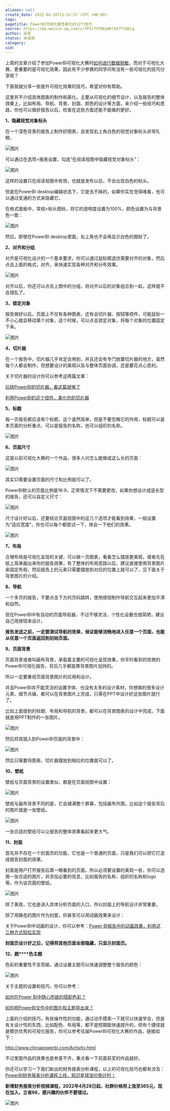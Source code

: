 ```yaml
---
aliases: null
create_date: 2022-04-26T11:52:57 (UTC +08:00)
tags: 
pagetitle: PowerBI可视化报告美化的12个技巧
source: https://mp.weixin.qq.com/s/YPIrftFDKyWhl8X7flQ6Lg
author: 采悟
status: 未阅读
category: 
uid: 
---
```


上周的文章介绍了参加PowerBI可视化大赛时[如何进行数据脱敏](http://mp.weixin.qq.com/s?__biz=MzA4MzQwMjY4MA==&mid=2484079875&idx=1&sn=597bad738cd8be8cc19e43e4ab5620c4&chksm=8e13a7d4b9642ec2afc378f86f46551085aefea39b96f87f2bcfcd5783a64379ba605b3be102&scene=21#wechat_redirect)，而对于可视化大赛，更重要的是可视化效果，因此有不少参赛的同学问有没有一些可视化的技巧分享呢？  

下面我就分享一些提升可视化效果的技巧，希望对你有帮助。

这里并不介绍具体图表的制作和美化，主要从可视化的细节设计，以及报告的整体效果上，比如布局、导航、背景、封面、颜色的设计等方面，来介绍一些技巧和思路，你也可以做好报告以后，检查在这些方面还能不能做的更好。

**1、隐藏视觉对象标头**

在一个深色背景的报告上制作好图表，会发现右上角白色的视觉对象标头非常扎眼，

![图片](https://mmbiz.qpic.cn/mmbiz_png/aHEbZtANQJNnvIqQHgS8ljhgBkW34mXuxJic6FXtichJwIVfewcYkmMWnmXyCz8NB40QgGn5TwaQLoW0y9hFepiaw/640?wx_fmt=png&wxfrom=5&wx_lazy=1&wx_co=1)

可以通过在选项>报表设置，勾选“在阅读视图中隐藏视觉对象标头”：

![图片](https://mmbiz.qpic.cn/mmbiz_png/aHEbZtANQJNnvIqQHgS8ljhgBkW34mXuj3piafcpWLWT9dBxgcJob0T65DyCnxgsQr5qFAjH5c4ibZDKeH5p2EyA/640?wx_fmt=png&wxfrom=5&wx_lazy=1&wx_co=1)

这样的设置只在阅读视图中有效，也就是发布以后，不会出现白色的标头。

但是在PowerBI desktop编辑状态下，它是去不掉的，如果你实在觉得难看，也可以通过变通的方式来隐藏它。

在格式面板中，常规>标头图标，将它的透明度设置为100%，颜色设置为与背景色一致：

![图片](https://mmbiz.qpic.cn/mmbiz_png/aHEbZtANQJNnvIqQHgS8ljhgBkW34mXuafTrs9SznvnTh5frhX6CB7SgtsmFdEQkvP6rarZibydoAyrfrOb4GJw/640?wx_fmt=png&wxfrom=5&wx_lazy=1&wx_co=1)

然后，即使在PowerBI desktop里面，右上角也不会再显示白色的图标了。

**2、对齐和分组**

对齐是可视化设计的一个基本要求，你可以通过鼠标框选住需要对齐的对象，然后点击上面的格式，对齐，来快速实现各种对齐和分布效果。

![图片](https://mmbiz.qpic.cn/mmbiz_png/aHEbZtANQJNnvIqQHgS8ljhgBkW34mXu9C8VNk5BBNGpk9FyYxdDJun1PmJOrle85HY2Ap8GCYa6D9f6ib7xywg/640?wx_fmt=png&wxfrom=5&wx_lazy=1&wx_co=1)

对齐以后，你还可以点击上图中的分组，将对齐以后的对象组合到一起，这样就不会错乱了。

**3、锁定对象**

报告做好以后，页面上不仅有各种图表，还有会切片器、按钮等控件，可能鼠标一不小心就会移动某个对象，这个时候，可以点击锁定对象，将每个对象的位置固定下来。

![图片](https://mmbiz.qpic.cn/mmbiz_png/aHEbZtANQJNnvIqQHgS8ljhgBkW34mXuEmr7lMSRcN5mdT0ukMoEOIBeay3xEG5Vf4b4ghkwly0deDTibTTagRw/640?wx_fmt=png&wxfrom=5&wx_lazy=1&wx_co=1)

**4、切片器**

在一个报告中，切片器几乎肯定会用到，并且还会有专门放置切片器的地方，虽然每个人都会制作，但想要设计的美观以及与整体页面协调，还是要花点心思的。

关于切片器的设计你可以参考这两篇文章：

[玩转PowerBI的切片器，看这篇就够了](http://mp.weixin.qq.com/s?__biz=MzA4MzQwMjY4MA==&mid=2484074560&idx=1&sn=7050c2194d5e0a5587ec6282ff17b4ad&chksm=8e0c5297b97bdb81d70e9a7ece3d0d557a1fe58fe7102ceedec734222a89777e8724f784acfe&scene=21#wechat_redirect)  

[利用PowerBI的这个控件，美化你的切片器](http://mp.weixin.qq.com/s?__biz=MzA4MzQwMjY4MA==&mid=2484073642&idx=1&sn=d4e57071dc6421b4bb2f0bc9fc1e51b2&chksm=8e0c5e7db97bd76b1e9de73326a5676b2b5aeca519c036bbc9a30ee7a15075145783e09c55b8&scene=21#wechat_redirect)  

**5、标题**

每一页报告都应该有个标题，这个虽然简单，但是不要忽略它的作用，标题可以是本页面的分析重点、可以是报告的名称，也可以组织的名称。

![图片](https://mmbiz.qpic.cn/mmbiz_png/aHEbZtANQJNnvIqQHgS8ljhgBkW34mXubsbMZMAtgJVtiatn28gr1iabwn5Bgic8xPUbrVCicDPbnlEgbFI7hY3iaicQ/640?wx_fmt=png&wxfrom=5&wx_lazy=1&wx_co=1)

**6、页面尺寸**

这是以前可视化大赛的一个作品，很多人问怎么能做成这么长的页面：  

![图片](https://mmbiz.qpic.cn/mmbiz_png/aHEbZtANQJPu3qgz7pfVFLSWSOyGp0t6lCz5F8wONdsnDTng1Cq96VRy1Es6DCoToUw44sD59T5brYBLgqhic8g/640?wx_fmt=png&wxfrom=5&wx_lazy=1&wx_co=1)

其实只需要设置页面的尺寸和比例就可以了。

PowerBI默认的页面比例是16:9，正常情况下不需要更改，如果你想设计成竖长型的报告，还可以自定义尺寸：

![图片](https://mmbiz.qpic.cn/mmbiz_png/aHEbZtANQJPu3qgz7pfVFLSWSOyGp0t6305pPP1ibPfle4r4QgEiaIAlQL5fW1ftmjHmnTQwbtpvuWoNyxHLrBTA/640?wx_fmt=png&wxfrom=5&wx_lazy=1&wx_co=1)

尺寸设计好以后，还要结合页面视图中的这几个选项才能看到效果，一般设置为“适应宽度”，你也可以每个都尝试一下，体会一下他们的效果。

![图片](https://mmbiz.qpic.cn/mmbiz_png/aHEbZtANQJPu3qgz7pfVFLSWSOyGp0t61Ta7q3rIlSNJ0icSBZrAPicalqSDubsHgXWpVmEJG0kJqGSBzBVByDxA/640?wx_fmt=png&wxfrom=5&wx_lazy=1&wx_co=1)

**7、布局**

合理布局是可视化呈现的关键，可以做一页图表，看看怎么摆放更美观，或者先在纸上简单画出来你的报告效果，有了整体的布局思路以后，建议直接使用背景图片来固定布局，然后报告上的元素只需要摆放到对应的位置上就可以了，见下面关于背景图片的介绍。  

**8、导航**

一个多页的报告，不要点击下方的页码跳转，使用按钮制作导航交互起来更加平滑和自然。

现在PowerBI中有自动的页面导航器，不过不够灵活，个性化设置也很简陋，建议自己用按钮来设计。

**报告发送之前，一定要测试导航的效果，保证能够流畅地进入任意一个页面，也能从任意一个页面返回到初始页面。**  

**9、页面背景**

页面背景或者叫画布背景，承载着主要的可视化呈现效果，你平时看到的惊艳的PowerBI可视化报告，背后几乎都是靠背景图片加持的。

所以一定要重视页面背景图片的应用和设计。

并且PowerBI并不能灵活的设置字体、也没有太多的设计素材，你想做的很多设计元素、细节点缀，都可以在背景图片上完成，只需在PPT中设计好这张图片就行了。

比如上面提到的标题、布局和导航的背景，都可以在背景图表的设计中完成，下面就是用PPT制作的一张图片。

![图片](https://mmbiz.qpic.cn/mmbiz_png/aHEbZtANQJNnvIqQHgS8ljhgBkW34mXuicvqUkvrf27M8Y1UwWFbpsibFxyaShsD5I7icrpkA0HNiaicRI2G3eiaAnOg/640?wx_fmt=png&wxfrom=5&wx_lazy=1&wx_co=1)

然后将其插入到PowerBI页面的背景中：

![图片](https://mmbiz.qpic.cn/mmbiz_png/aHEbZtANQJM2V42z6Z0yfB5UwSQUUxgPcl2OhIgPIxUsZia5LeNODiaGs07jibUn4Xs1CKBqowzIG1RhXMFZE2W6Q/640?wx_fmt=png&wxfrom=5&wx_lazy=1&wx_co=1)

然后只需要将图表、切片器摆放到相应的位置就可以了。

**10、壁纸**

壁纸与页面背景的设置类似，都是在页面视图中设置：

![图片](https://mmbiz.qpic.cn/mmbiz_png/aHEbZtANQJPu3qgz7pfVFLSWSOyGp0t6KK5mOYk4HbEvCH8TwNWl2D2ItAThMAyARLE2gY1tpibL2HMevDZA05Q/640?wx_fmt=png&wxfrom=5&wx_lazy=1&wx_co=1)

壁纸与画布背景不同的是，它会铺满整个屏幕，包括画布外围，比如这个报告背后的图片就是一张壁纸。

![图片](https://mmbiz.qpic.cn/mmbiz_png/aHEbZtANQJPu3qgz7pfVFLSWSOyGp0t6vU5ibBTOia9xSz4cjo7YCW0ZkQtRC4yRtD3ZLejwF8gYjpAYlJ4m6uJw/640?wx_fmt=png&wxfrom=5&wx_lazy=1&wx_co=1)

一张合适的壁纸可以让报告的整体效果看起来更大气。  

**11、封面**

首先并不存在一个封面页的功能，它也是一个普通的页面，只是我们可以把它打造成报告封面的效果。

封面是用户打开报告后第一眼看到的页面，所以必须要设置的美观一些，你可以选用一张合适的图片，并添加必要的信息，比如报告的名称、组织的名称和logo等，作为该页面的壁纸。

![图片](https://mmbiz.qpic.cn/mmbiz_png/aHEbZtANQJPu3qgz7pfVFLSWSOyGp0t60GQuXZia2hHA3S1GibYxNsbHypkfdYhhS1thcO1jMvH12mzBkWojbb2Q/640?wx_fmt=png&wxfrom=5&wx_lazy=1&wx_co=1)

除了美观，它也是进入具体分析页面的入口，所以封面上的导航设计非常重要。  

除了用静态的图片作为封面，你甚至可以用动画效果来设计：  

关于PowerBI中动画的设计，你可以参考：[Power BI报告中的动画效果，利用这三种方式轻松实现](http://mp.weixin.qq.com/s?__biz=MzA4MzQwMjY4MA==&mid=2484079628&idx=1&sn=adf62bc59f2690799929803cf6ca0f27&chksm=8e13a6dbb9642fcdf86e9e5f74f80e7b317cb7c7f94e603a895ae3a3c38a909ee14edf9e043a&scene=21#wechat_redirect)

**封面页设计好之后，记得将其他页面全部隐藏，只显示封面页。**

**12、颜****色主题**

色彩的重要性不言而喻，通过设置主题可以快速调整整个报告的颜色：  

![图片](https://mmbiz.qpic.cn/mmbiz_png/aHEbZtANQJPu3qgz7pfVFLSWSOyGp0t6xnr5QRDO6Hqnhl1NvfxwxppIZJ7HFGHNRk34zFYxdlomwJAQ8Kibbmg/640?wx_fmt=png&wxfrom=5&wx_lazy=1&wx_co=1)

关于主题的设置和技巧，你可以参考：

[如何在Power BI中随心所欲的搭配色彩？](http://mp.weixin.qq.com/s?__biz=MzA4MzQwMjY4MA==&mid=2484068978&idx=1&sn=33c435da5b89e10b7ba3a2a908746aec&chksm=8e0c48a5b97bc1b3d5be5769b95d148813985a7c13ab3f3f5b294abc4e8a5829dec2719deb90&scene=21#wechat_redirect)  

[如何把PowerBI文件中的图片和主题导出来？](http://mp.weixin.qq.com/s?__biz=MzA4MzQwMjY4MA==&mid=2484068491&idx=1&sn=68fcac7d1713f271e189d00d20385ce6&chksm=8e0c4a5cb97bc34ac4f3cd671fb7840ab22c7c64ae23aa79294f2c7f40494e2e17548c7c07f4&scene=21#wechat_redirect)  

上面的介绍的技巧，有些操作性的功能，通过动手摸索一下就可以快速学会，但是有关设计性的东西，比如配色、布局等，都不是短期能快速提升的，但有个捷径就是模仿优秀的可视化报告，你可以参考往届PowerBI可视化大赛的作品，链接如下：

http://www.chinapowerbi.com/Activity.html

不过里面作品的效果也是参差不齐，重点看一下前面获奖的作品就好。

你还可以学习一下我们新出的财务报表分析课程，以上的可视化技巧也都有涉及：[PowerBI财务报表分析课程上线，知识星球涨价倒计时！](http://mp.weixin.qq.com/s?__biz=MzA4MzQwMjY4MA==&mid=2484079883&idx=1&sn=98a790aecadbbec8ee7359021d615e8d&chksm=8e13a7dcb9642ecad60e4e1729ac9936ec982facac65025f44719503fb402da0ecf1d06bce8b&scene=21#wechat_redirect)

**新增财务报表分析视频课程，2022年4月28日起，社群价格将上涨至365元，现在加入，立省66，感兴趣的伙伴不要错过。**

![图片](https://mmbiz.qpic.cn/mmbiz_png/aHEbZtANQJNnvIqQHgS8ljhgBkW34mXulvCwbxbgNXyibIgqSY6kibz7kcibANFv3Hia09S7GCZaZibohQ7oFU5E0Fg/640?wx_fmt=png&wxfrom=5&wx_lazy=1&wx_co=1)
